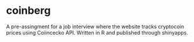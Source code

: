 # coinberg

A pre-assingment for a job interview where the website tracks cryptocoin prices using Coiincecko API. Written in R and published through shinyapps.

